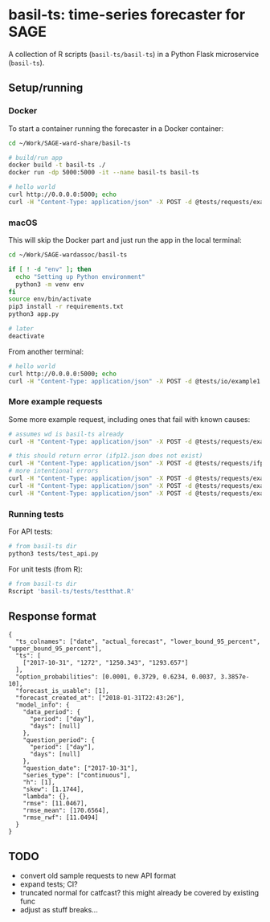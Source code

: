 # basil-ts: time-series forecaster for SAGE

A collection of R scripts (`basil-ts/basil-ts`) in a Python Flask microservice (`basil-ts`). 

## Setup/running

### Docker

To start a container running the forecaster in a Docker container:

```bash
cd ~/Work/SAGE-ward-share/basil-ts

# build/run app
docker build -t basil-ts ./ 
docker run -dp 5000:5000 -it --name basil-ts basil-ts

# hello world
curl http://0.0.0.0:5000; echo
curl -H "Content-Type: application/json" -X POST -d @tests/requests/example1.json http://0.0.0.0:5000/forecast
```

### macOS

This will skip the Docker part and just run the app in the local terminal:

```bash
cd ~/Work/SAGE-wardassoc/basil-ts

if [ ! -d "env" ]; then
  echo "Setting up Python environment"
  python3 -m venv env
fi
source env/bin/activate
pip3 install -r requirements.txt
python3 app.py

# later
deactivate
```

From another terminal:

```bash
# hello world
curl http://0.0.0.0:5000; echo
curl -H "Content-Type: application/json" -X POST -d @tests/io/example1.json http://0.0.0.0:5000/forecast
```

### More example requests

Some more example request, including ones that fail with known causes:

```bash
# assumes wd is basil-ts already
curl -H "Content-Type: application/json" -X POST -d @tests/requests/example1.json http://0.0.0.0:5000/forecast

# this should return error (ifp12.json does not exist)
curl -H "Content-Type: application/json" -X POST -d @tests/requests/ifp12.json http://0.0.0.0:5000/forecast 
# more intentional errors
curl -H "Content-Type: application/json" -X POST -d @tests/requests/example2.json http://0.0.0.0:5000/forecast 
curl -H "Content-Type: application/json" -X POST -d @tests/requests/example3.json http://0.0.0.0:5000/forecast 
curl -H "Content-Type: application/json" -X POST -d @tests/requests/example4.json http://0.0.0.0:5000/forecast 
```

### Running tests

For API tests:

```bash
# from basil-ts dir
python3 tests/test_api.py
```

For unit tests (from R):

```bash
# from basil-ts dir
Rscript 'basil-ts/tests/testthat.R'
```

## Response format

```
{
  "ts_colnames": ["date", "actual_forecast", "lower_bound_95_percent", "upper_bound_95_percent"],
  "ts": [
    ["2017-10-31", "1272", "1250.343", "1293.657"]
  ],
  "option_probabilities": [0.0001, 0.3729, 0.6234, 0.0037, 3.3857e-10],
  "forecast_is_usable": [1],
  "forecast_created_at": ["2018-01-31T22:43:26"],
  "model_info": {
    "data_period": {
      "period": ["day"],
      "days": [null]
    },
    "question_period": {
      "period": ["day"],
      "days": [null]
    },
    "question_date": ["2017-10-31"],
    "series_type": ["continuous"],
    "h": [1],
    "skew": [1.1744],
    "lambda": {},
    "rmse": [11.0467],
    "rmse_mean": [170.6564],
    "rmse_rwf": [11.0494]
  }
} 
```

## TODO

- convert old sample requests to new API format
- expand tests; CI?
- truncated normal for catfcast? this might already be covered by existing func
- adjust as stuff breaks...

